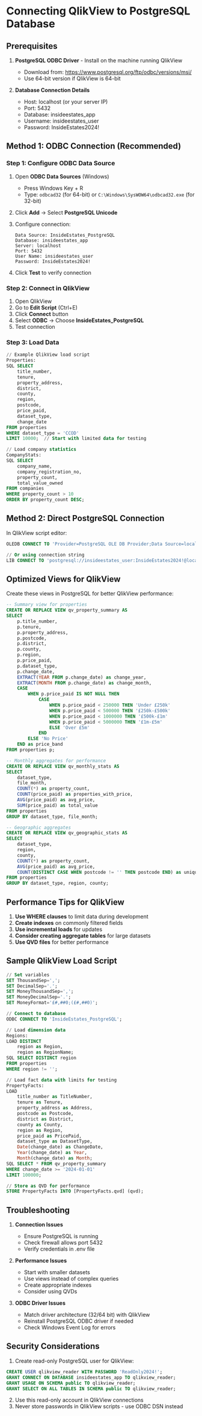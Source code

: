# Connecting QlikView to PostgreSQL Database

## Prerequisites

1. **PostgreSQL ODBC Driver** - Install on the machine running QlikView
   - Download from: https://www.postgresql.org/ftp/odbc/versions/msi/
   - Use 64-bit version if QlikView is 64-bit

2. **Database Connection Details**
   - Host: localhost (or your server IP)
   - Port: 5432
   - Database: insideestates_app
   - Username: insideestates_user
   - Password: InsideEstates2024!

## Method 1: ODBC Connection (Recommended)

### Step 1: Configure ODBC Data Source
1. Open **ODBC Data Sources** (Windows)
   - Press Windows Key + R
   - Type: `odbcad32` (for 64-bit) or `C:\Windows\SysWOW64\odbcad32.exe` (for 32-bit)
   
2. Click **Add** → Select **PostgreSQL Unicode**

3. Configure connection:
   ```
   Data Source: InsideEstates_PostgreSQL
   Database: insideestates_app
   Server: localhost
   Port: 5432
   User Name: insideestates_user
   Password: InsideEstates2024!
   ```

4. Click **Test** to verify connection

### Step 2: Connect in QlikView
1. Open QlikView
2. Go to **Edit Script** (Ctrl+E)
3. Click **Connect** button
4. Select **ODBC** → Choose **InsideEstates_PostgreSQL**
5. Test connection

### Step 3: Load Data
```sql
// Example QlikView load script
Properties:
SQL SELECT 
    title_number,
    tenure,
    property_address,
    district,
    county,
    region,
    postcode,
    price_paid,
    dataset_type,
    change_date
FROM properties
WHERE dataset_type = 'CCOD'
LIMIT 10000;  // Start with limited data for testing

// Load company statistics
CompanyStats:
SQL SELECT 
    company_name,
    company_registration_no,
    property_count,
    total_value_owned
FROM companies
WHERE property_count > 10
ORDER BY property_count DESC;
```

## Method 2: Direct PostgreSQL Connection

In QlikView script editor:
```sql
OLEDB CONNECT TO 'Provider=PostgreSQL OLE DB Provider;Data Source=localhost;Initial Catalog=insideestates_app;User Id=insideestates_user;Password=InsideEstates2024!;';

// Or using connection string
LIB CONNECT TO 'postgresql://insideestates_user:InsideEstates2024!@localhost:5432/insideestates_app';
```

## Optimized Views for QlikView

Create these views in PostgreSQL for better QlikView performance:

```sql
-- Summary view for properties
CREATE OR REPLACE VIEW qv_property_summary AS
SELECT 
    p.title_number,
    p.tenure,
    p.property_address,
    p.postcode,
    p.district,
    p.county,
    p.region,
    p.price_paid,
    p.dataset_type,
    p.change_date,
    EXTRACT(YEAR FROM p.change_date) as change_year,
    EXTRACT(MONTH FROM p.change_date) as change_month,
    CASE 
        WHEN p.price_paid IS NOT NULL THEN 
            CASE 
                WHEN p.price_paid < 250000 THEN 'Under £250k'
                WHEN p.price_paid < 500000 THEN '£250k-£500k'
                WHEN p.price_paid < 1000000 THEN '£500k-£1m'
                WHEN p.price_paid < 5000000 THEN '£1m-£5m'
                ELSE 'Over £5m'
            END
        ELSE 'No Price'
    END as price_band
FROM properties p;

-- Monthly aggregates for performance
CREATE OR REPLACE VIEW qv_monthly_stats AS
SELECT 
    dataset_type,
    file_month,
    COUNT(*) as property_count,
    COUNT(price_paid) as properties_with_price,
    AVG(price_paid) as avg_price,
    SUM(price_paid) as total_value
FROM properties
GROUP BY dataset_type, file_month;

-- Geographic aggregates
CREATE OR REPLACE VIEW qv_geographic_stats AS
SELECT 
    dataset_type,
    region,
    county,
    COUNT(*) as property_count,
    AVG(price_paid) as avg_price,
    COUNT(DISTINCT CASE WHEN postcode != '' THEN postcode END) as unique_postcodes
FROM properties
GROUP BY dataset_type, region, county;
```

## Performance Tips for QlikView

1. **Use WHERE clauses** to limit data during development
2. **Create indexes** on commonly filtered fields
3. **Use incremental loads** for updates
4. **Consider creating aggregate tables** for large datasets
5. **Use QVD files** for better performance

## Sample QlikView Load Script

```sql
// Set variables
SET ThousandSep=',';
SET DecimalSep='.';
SET MoneyThousandSep=',';
SET MoneyDecimalSep='.';
SET MoneyFormat='£#,##0;(£#,##0)';

// Connect to database
ODBC CONNECT TO 'InsideEstates_PostgreSQL';

// Load dimension data
Regions:
LOAD DISTINCT
    region as Region,
    region as RegionName;
SQL SELECT DISTINCT region 
FROM properties 
WHERE region != '';

// Load fact data with limits for testing
PropertyFacts:
LOAD
    title_number as TitleNumber,
    tenure as Tenure,
    property_address as Address,
    postcode as Postcode,
    district as District,
    county as County,
    region as Region,
    price_paid as PricePaid,
    dataset_type as DatasetType,
    Date(change_date) as ChangeDate,
    Year(change_date) as Year,
    Month(change_date) as Month;
SQL SELECT * FROM qv_property_summary
WHERE change_date >= '2024-01-01'
LIMIT 100000;

// Store as QVD for performance
STORE PropertyFacts INTO [PropertyFacts.qvd] (qvd);
```

## Troubleshooting

1. **Connection Issues**
   - Ensure PostgreSQL is running
   - Check firewall allows port 5432
   - Verify credentials in .env file

2. **Performance Issues**
   - Start with smaller datasets
   - Use views instead of complex queries
   - Create appropriate indexes
   - Consider using QVDs

3. **ODBC Driver Issues**
   - Match driver architecture (32/64 bit) with QlikView
   - Reinstall PostgreSQL ODBC driver if needed
   - Check Windows Event Log for errors

## Security Considerations

1. Create read-only PostgreSQL user for QlikView:
```sql
CREATE USER qlikview_reader WITH PASSWORD 'ReadOnly2024!';
GRANT CONNECT ON DATABASE insideestates_app TO qlikview_reader;
GRANT USAGE ON SCHEMA public TO qlikview_reader;
GRANT SELECT ON ALL TABLES IN SCHEMA public TO qlikview_reader;
```

2. Use this read-only account in QlikView connections
3. Never store passwords in QlikView scripts - use ODBC DSN instead